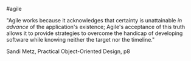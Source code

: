 #agile

"Agile works because it acknowledges that certainty is unattainable _in advance_ of the application's existence; Agile's acceptance of this truth allows it to provide strategies to overcome the handicap of developing software while knowing neither the target nor the timeline."

Sandi Metz, Practical Object-Oriented Design, p8